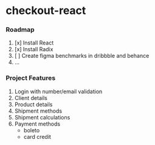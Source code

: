 # checkout-react
### Roadmap
1. [x] Install React
2. [x] Install Radix
3. [ ] Create figma benchmarks in dribbble and behance
4. ...

### Project Features
1. Login with number/email validation
2. Client details
2. Product details
3. Shipment methods
4. Shipment calculations
5. Payment methods
    - boleto
    - card credit